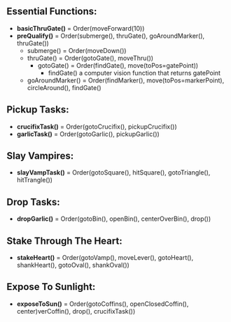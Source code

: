 ## Essential Functions:
 - **basicThruGate()** = Order(moveForward(10))
 - **preQualify()** = Order(submerge(), thruGate(), goAroundMarker(), thruGate())
	- submerge() = Order(moveDown())
	- thruGate() = Order(gotoGate(), moveThru())
		- gotoGate() = Order(findGate(), move(toPos=gatePoint))
			- findGate() a computer vision function that returns gatePoint
	- goAroundMarker() = Order(findMarker(), move(toPos=markerPoint), circleAround(), findGate()
## Pickup Tasks:
 - **crucifixTask()** = Order(gotoCrucifix(), pickupCrucifix())
 - **garlicTask()** = Order(gotoGarlic(), pickupGarlic())
## Slay Vampires:
 - **slayVampTask()** = Order(gotoSquare(), hitSquare(), gotoTriangle(), hitTrangle())
## Drop Tasks:
 - **dropGarlic()** = Order(gotoBin(), openBin(), centerOverBin(), drop())
## Stake Through The Heart:
 - **stakeHeart()** = Order(gotoVamp(), moveLever(), gotoHeart(), shankHeart(), gotoOval(), shankOval())
## Expose To Sunlight:
 - **exposeToSun()** = Order(gotoCoffins(), openClosedCoffin(), center)verCoffin(), drop(), crucifixTask())
